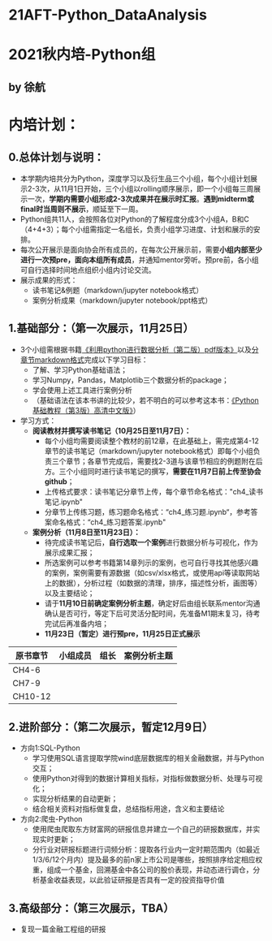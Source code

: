 # 21AFT-Python_DataAnalysis

# 2021秋内培-Python组

## by 徐航 

# 内培计划：

## 0.总体计划与说明：

- 本学期内培共分为Python，深度学习以及衍生品三个小组，每个小组计划展示2-3次，从11月1日开始，三个小组以rolling顺序展示，即一个小组每三周展示一次，**学期内需要小组形成2-3次成果并在展示时汇报**。**遇到midterm或final时当周则不展示**，顺延至下一周。
- Python组共11人，会按照各位对Python的了解程度分成3个小组A，B和C（4+4+3）；每个小组需指定一名组长，负责小组学习进度、计划和展示的安排。
- 每次公开展示是面向协会所有成员的，在每次公开展示前，需要**小组内部至少进行一次预pre，面向本组所有成员**，并通知mentor旁听。预pre前，各小组可自行选择时间地点组织小组内讨论交流。
- 展示成果的形式：
  - 读书笔记&例题（markdown/jupyter notebook格式）
  - 案例分析成果（markdown/jupyter notebook/ppt格式）

## 1.基础部分：（第一次展示，11月25日）

- 3个小组需根据书籍[《利用python进行数据分析（第二版）pdf版本》](利用Python进行数据分析(第二版).pdf)以及[分章节markdown格式](https://github.com/iamseancheney/python_for_data_analysis_2nd_chinese_version)完成以下学习目标：
  - 了解、学习Python基础语法；
  - 学习Numpy，Pandas，Matplotlib三个数据分析的package；
  - 学会使用上述工具进行案例分析
  - （基础语法在该本书讲的比较少，若不明白的可以参考这本书：[《Python基础教程（第3版）高清中文版》](Python基础教程（第3版）高清中文版.pdf)）
- 学习方式：
  - **阅读教材并撰写读书笔记（10月25日至11月7日）：**
    - 每个小组均需要阅读整个教材的前12章，在此基础上，需完成第4-12章节的读书笔记（markdown/jupyter notebook格式）即每个小组负责三个章节；各章节完成后，需要找2-3道与该章节相应的例题附在后方。三个小组同时进行读书笔记的撰写，**需要在11月7日前上传至协会github**；
    - 上传格式要求：读书笔记分章节上传，每个章节命名格式："ch4_读书笔记.ipynb"
    - 分章节上传练习题，练习题命名格式：“ch4_练习题.ipynb“，参考答案命名格式：“ch4_练习题答案.ipynb"
  - **案例分析（11月8日至11月23日）：**
    - 待完成读书笔记后，**自行选取一个案例**进行数据分析与可视化，作为展示成果汇报；
    - 所选案例可以参考书籍第14章列示的案例，也可自行寻找其他感兴趣的案例，案例需要有源数据（如csv/xlsx格式，或使用api等读取网站上的数据），分析过程（如数据的清理，排序，描述性分析，画图等）以及主要结论；
    - 请于**11月10日前确定案例分析主题**，确定好后由组长联系mentor沟通确认是否可行，等定下后可灵活分配时间，先准备M1期末复习，待考完试后再准备内培；
    - **11月23日（暂定）进行预pre，11月25日正式展示**

| 原书章节 | 小组成员 | 组长 | 案例分析主题 |
| -------- | -------- | ---- | ------------ |
| CH4-6    |          |      |              |
| CH7-9    |          |      |              |
| CH10-12  |          |      |              |


## 2.进阶部分：（第二次展示，暂定12月9日）

- 方向1:SQL-Python
  - 学习使用SQL语言提取学院wind底层数据库的相关金融数据，并与Python交互；
  - 使用Python对得到的数据计算相关指标，对指标做数据分析、处理与可视化；
  - 实现分析结果的自动更新；
  - 结合相关资料对指标做复盘，总结指标用途，含义和主要结论
- 方向2:爬虫-Python
  - 使用爬虫爬取东方财富网的研报信息并建立一个自己的研报数据库，并实现实时更新；
  - 分行业对研报标题进行词频分析：提取各行业内一定时期范围内（如最近1/3/6/12个月内）提及最多的前n家上市公司是哪些，按照排序给定相应权重，组成一个基金，回溯基金中各公司的股价表现，并动态进行调仓，分析基金收益表现，以此验证研报是否具有一定的投资指导价值

## 3.高级部分：（第三次展示，TBA）

- 复现一篇金融工程组的研报
